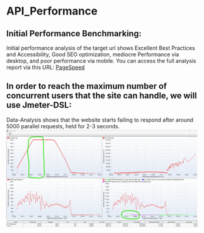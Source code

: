 # API_Performance

## Initial Performance Benchmarking:
Initial performance analysis of the target url shows Excellent Best Practices and Accessibility, Good SEO optimization, mediocre Performance via desktop, and poor performance via mobile.
You can access the full analysis report via this URL: [PageSpeed](https://pagespeed.web.dev/analysis/https-oyn-adminportal-qc-demo-salmonsky-1edff179-westeurope-azurecontainerapps-io-identity-login/1062qy26rm?form_factor=desktop)

## In order to reach the maximum number of concurrent users that the site can handle, we will use Jmeter-DSL:

Data-Analysis shows that the website starts failing to respond after around 5000 parallel requests, held for 2-3 seconds.
<img src="src/test/resources/testDataFiles/performance.jpg" alt="Performance Trend Analysis">
